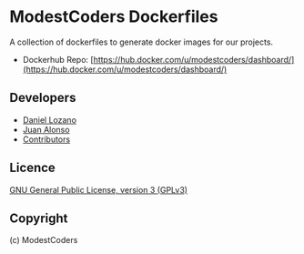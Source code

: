# ModestCoders Dockerfiles

A collection of dockerfiles to generate docker images for our projects.

* Dockerhub Repo: [https://hub.docker.com/u/modestcoders/dashboard/](https://hub.docker.com/u/modestcoders/dashboard/)

## Developers

* [Daniel Lozano](https://github.com/danielozano)
* [Juan Alonso](https://github.com/jalogut)
* [Contributors](https://github.com/ModestCoders/magento2-dockergento/graphs/contributors)

## Licence

[GNU General Public License, version 3 (GPLv3)](http://opensource.org/licenses/gpl-3.0)

## Copyright
(c) ModestCoders
